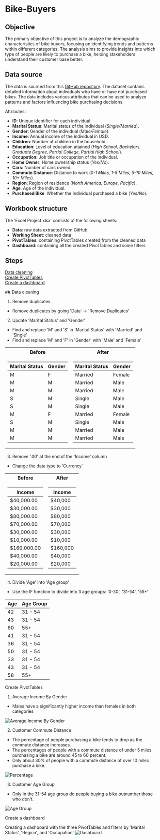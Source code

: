 # Bike-Buyers

## Objective
The primary objective of this project is to analyze the demographic characteristics of bike buyers, focusing on identifying trends and patterns within different categories. The analysis aims to provide insights into which type of people are likely to purchase a bike, helping stakeholders understand their customer base better.

## Data source
The data is sourced from this [GitHub repository](https://github.com/AlexTheAnalyst/Excel-Tutorial/blob/main/Excel%20Project%20Dataset.xlsx). The dataset contains detailed information about individuals who have or have not purchased bikes. The data includes various attributes that can be used to analyze patterns and factors influencing bike purchasing decisions.

Attributes:
- **ID**: Unique identifier for each individual.
- **Marital Status**: Marital status of the individual (_Single/Married_).
- **Gender**: Gender of the individual (_Male/Female_).
- **Income**: Annual income of the individual in USD.
- **Children**: Number of children in the household.
- **Education**: Level of education attained (_High School, Bachelors, Graduate Degree, Partial College, Partial High School_).
- **Occupation**: Job title or occupation of the individual.
- **Home Owner**: Home ownership status (_Yes/No_).
- **Cars**: Number of cars owned.
- **Commute Distance**: Distance to work (_0-1 Miles, 1-5 Miles, 5-10 Miles, 10+ Miles_).
- **Region**: Region of residence (_North America, Europe, Pacific_).
- **Age**: Age of the individual.
- **Purchased Bike**: Whether the individual purchased a bike (_Yes/No_).

## Workbook structure
The 'Excel Project.xlsx' consists of the following sheets:
* **Data**: raw data extracted from GitHub
* **Working Sheet**: cleaned data
* **PivotTables**: containing PivotTables created from the cleaned data
* **Dashboard**: containing all the created PivotTables and some filters

## Steps  
[Data cleaning](#header1)  
[Create PivotTables](#header2)  
[Create a dashboard](#header3)  

<a name="header1"/>
</a>
## Data cleaning

1. Remove duplicates
- Remove duplicates by going 'Data' -> 'Remove Duplicates'

2. Update 'Marital Status' and 'Gender'
- Find and replace 'M' and 'S' in 'Marital Status' with 'Married' and 'Single'
- Find and replace 'M' and 'F' in 'Gender' with 'Male' and 'Female'

<table>
<tr><th> Before </th><th> After </th></tr>
<tr><td>

| Marital Status | Gender |
|----------------|--------|
| M              | F      |
| M              | M      |
| M              | M      |
| S              | M      |
| S              | M      |
| M              | F      |
| S              | M      |
| M              | M      |
| M              | M      |

</td><td>

| Marital Status | Gender |
|----------------|--------|
| Married        | Female |
| Married        | Male   |
| Married        | Male   |
| Single         | Male   |
| Single         | Male   |
| Married        | Female |
| Single         | Male   |
| Married        | Male   |
| Married        | Male   |

</td></tr> </table>

3. Remove '.00' at the end of the 'Income' column
- Change the data type to 'Currency'

<table>
<tr><th> Before </th><th> After </th></tr>
<tr><td>

| Income       |
|--------------|
| $40,000.00   |
| $30,000.00   |
| $80,000.00   |
| $70,000.00   |
| $30,000.00   |
| $10,000.00   |
| $160,000.00  |
| $40,000.00   |
| $20,000.00   |

</td><td>

| Income    |
|-----------|
| $40,000   |
| $30,000   |
| $80,000   |
| $70,000   |
| $30,000   |
| $10,000   |
| $160,000  |
| $40,000   |
| $20,000   |

</td></tr> </table>

4. Divide 'Age' into 'Age group'
- Use the IF function to divide into 3 age groups: '0-30', '31-54', '55+'

| Age | Age Group |
|-----|-----------|
| 42  | 31 - 54   |
| 43  | 31 - 54   |
| 60  | 55+       |
| 41  | 31 - 54   |
| 36  | 31 - 54   |
| 50  | 31 - 54   |
| 33  | 31 - 54   |
| 43  | 31 - 54   |
| 58  | 55+       |

<a name="header2"/>
Create PivotTables
</a>

1. Average Income By Gender
- Males have a significantly higher income than females in both categories

![Average Income By Gender](https://github.com/PhamTrungHieu2001/Bike-Buyers/blob/main/images/Average%20Income%20By%20Gender.jpg)


2. Customer Commute Distance
- The percentage of people purchasing a bike tends to drop as the commute distance increases.
- The percentages of people with a commute distance of under 5 miles purchasing a bike are around 45 to 60 percent.
- Only about 30% of people with a commute distance of over 10 miles purchase a bike.

![Percentage](https://github.com/PhamTrungHieu2001/Bike-Buyers/blob/main/images/Percentage.jpg)


3. Customer Age Group
- Only in the 31-54 age group do people buying a bike outnumber those who don't.

![Age Group](https://github.com/PhamTrungHieu2001/Bike-Buyers/blob/main/images/Age%20Group.jpg)

<a name="header3"/>
Create a dashboard
</a>

Creating a dashboard with the three PivotTables and filters by 'Marital Status', 'Region', and 'Occupation'
![Dashboard](https://github.com/PhamTrungHieu2001/Bike-Buyers/blob/main/images/Dashboard.jpg)

